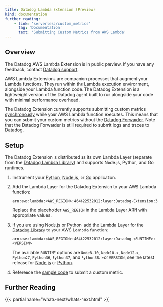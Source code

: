 ```yaml
---
title: Datadog Lambda Extension (Preview)
kind: documentation
further_reading:
    - link: 'serverless/custom_metrics'
      tag: 'Documentation'
      text: 'Submitting Custom Metrics from AWS Lambda'
---
```


## Overview

<div class="alert alert-warning"> The Datadog AWS Lambda Extension is in public preview. If you have any feedback, contact <a href="/help">Datadog support</a>.</div>

AWS Lambda Extensions are companion processes that augment your Lambda functions. They run within the Lambda execution environment, alongside your Lambda function code. The Datadog Extension is a lightweight version of the Datadog agent built to run alongside your code with minimal performance overhead.

The Datadog Extension currently supports submitting custom metrics [synchronously][1] while your AWS Lambda function executes. This means that you can submit your custom metrics without the [Datadog Forwarder][2]. Note that the Datadog Forwarder is still required to submit logs and traces to Datadog.

## Setup

The Datadog Extension is distributed as its own Lambda Layer (separate from the [Datadog Lambda Library][3]) and supports Node.js, Python, and Go runtimes.

1. Instrument your [Python][4], [Node.js][5], or [Go][6] application.

2. Add the Lambda Layer for the Datadog Extension to your AWS Lambda function:

    `arn:aws:lambda:<AWS_REGION>:464622532012:layer:Datadog-Extension:3`

    Replace the placeholder `AWS_REGION` in the Lambda Layer ARN with appropriate values.

3. If you are using Node.js or Python, add the Lambda Layer for the [Datadog Library][7] to your AWS Lambda function:

    `arn:aws:lambda:<AWS_REGION>:464622532012:layer:Datadog-<RUNTIME>:<VERSION>`

    The available `RUNTIME` options are `Node8-10`, `Node10-x`, `Node12-x`, `Python27`, `Python36`, `Python37`, and `Python38`. For `VERSION`, see the latest release for [Node.js][8] or [Python][9].

4. Reference the [sample code][10] to submit a custom metric.

## Further Reading

{{< partial name="whats-next/whats-next.html" >}}


[1]: /serverless/custom_metrics?tab=python#synchronous-vs-asynchronous-custom-metrics
[2]: /serverless/forwarder
[3]: /serverless/datadog_lambda_library
[4]: /serverless/installation/python
[5]: /serverless/installation/nodejs
[6]: /serverless/installation/go
[7]: https://docs.datadoghq.com/serverless/datadog_lambda_library
[8]: https://github.com/DataDog/datadog-lambda-js/releases
[9]: https://github.com/DataDog/datadog-lambda-python/releases
[10]: /serverless/custom_metrics#custom-metrics-sample-code
